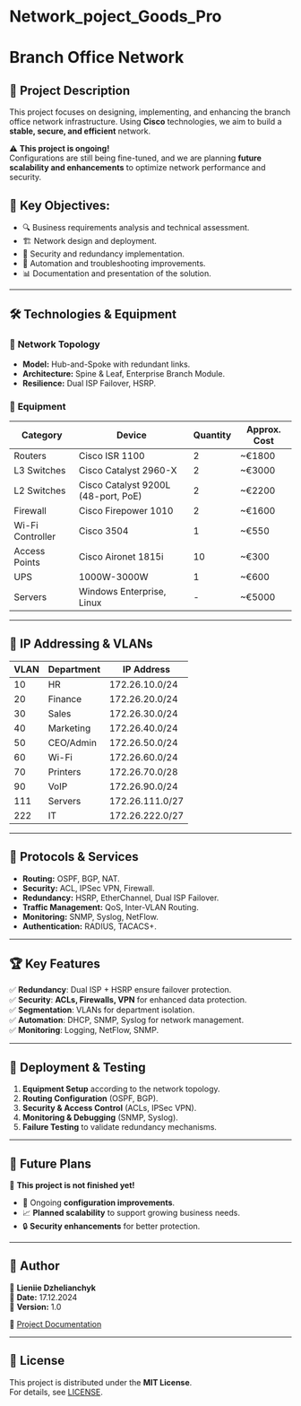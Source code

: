 # Network_poject_Goods_Pro

# Branch Office Network

## 📖 Project Description
This project focuses on designing, implementing, and enhancing the branch office network infrastructure. Using **Cisco** technologies, we aim to build a **stable, secure, and efficient** network.

⚠️ **This project is ongoing!**  
Configurations are still being fine-tuned, and we are planning **future scalability and enhancements** to optimize network performance and security.

## 🎯 Key Objectives:
- 🔍 Business requirements analysis and technical assessment.
- 🏗 Network design and deployment.
- 🔐 Security and redundancy implementation.
- 🤖 Automation and troubleshooting improvements.
- 📊 Documentation and presentation of the solution.

---

## 🛠 Technologies & Equipment

### 🔹 **Network Topology**
- **Model:** Hub-and-Spoke with redundant links.
- **Architecture:** Spine & Leaf, Enterprise Branch Module.
- **Resilience:** Dual ISP Failover, HSRP.

### 🔹 **Equipment**
| Category | Device | Quantity | Approx. Cost |
|----------|--------|----------|--------------|
| Routers | Cisco ISR 1100 | 2 | ~€1800 |
| L3 Switches | Cisco Catalyst 2960-X | 2 | ~€3000 |
| L2 Switches | Cisco Catalyst 9200L (48-port, PoE) | 2 | ~€2200 |
| Firewall | Cisco Firepower 1010 | 2 | ~€1600 |
| Wi-Fi Controller | Cisco 3504 | 1 | ~€550 |
| Access Points | Cisco Aironet 1815i | 10 | ~€300 |
| UPS | 1000W-3000W | 1 | ~€600 |
| Servers | Windows Enterprise, Linux | - | ~€5000 |

---

## 📌 **IP Addressing & VLANs**
| VLAN | Department | IP Address |
|------|-----------|------------|
| 10 | HR | 172.26.10.0/24 |
| 20 | Finance | 172.26.20.0/24 |
| 30 | Sales | 172.26.30.0/24 |
| 40 | Marketing | 172.26.40.0/24 |
| 50 | CEO/Admin | 172.26.50.0/24 |
| 60 | Wi-Fi | 172.26.60.0/24 |
| 70 | Printers | 172.26.70.0/28 |
| 90 | VoIP | 172.26.90.0/24 |
| 111 | Servers | 172.26.111.0/27 |
| 222 | IT | 172.26.222.0/27 |

---

## 📡 **Protocols & Services**
- **Routing:** OSPF, BGP, NAT.
- **Security:** ACL, IPSec VPN, Firewall.
- **Redundancy:** HSRP, EtherChannel, Dual ISP Failover.
- **Traffic Management:** QoS, Inter-VLAN Routing.
- **Monitoring:** SNMP, Syslog, NetFlow.
- **Authentication:** RADIUS, TACACS+.

---

## 🏆 **Key Features**
✅ **Redundancy**: Dual ISP + HSRP ensure failover protection.  
✅ **Security**: **ACLs, Firewalls, VPN** for enhanced data protection.  
✅ **Segmentation**: VLANs for department isolation.  
✅ **Automation**: DHCP, SNMP, Syslog for network management.  
✅ **Monitoring**: Logging, NetFlow, SNMP.  

---

## 🚀 **Deployment & Testing**
1. **Equipment Setup** according to the network topology.
2. **Routing Configuration** (OSPF, BGP).
3. **Security & Access Control** (ACLs, IPSec VPN).
4. **Monitoring & Debugging** (SNMP, Syslog).
5. **Failure Testing** to validate redundancy mechanisms.

---

## 🔮 **Future Plans**
🚀 **This project is not finished yet!**  
- 🔧 Ongoing **configuration improvements**.  
- 📈 **Planned scalability** to support growing business needs.  
- 🔒 **Security enhancements** for better protection.  

---

## 📝 **Author**
📌 **Lieniie Dzhelianchyk**  
📅 **Date:** 17.12.2024  
📄 **Version:** 1.0  

🔗 [Project Documentation](./Goods_pro.pdf)  

---

## 📌 **License**
This project is distributed under the **MIT License**.  
For details, see [LICENSE](./LICENSE).

